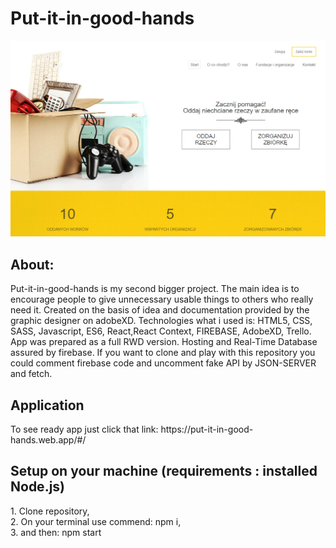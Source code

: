 # Put-it-in-good-hands
![app.printscreen](app.printscreen.png)
<h2>About:</h2> 
Put-it-in-good-hands is my second bigger project. The main idea is to encourage people to give unnecessary usable things to others who really need it. Created on the basis of idea and documentation provided by the graphic designer on adobeXD. Technologies what i used is: HTML5, CSS, SASS, Javascript, ES6, React,React Context, FIREBASE, AdobeXD, Trello. App was prepared as a full RWD version. Hosting and Real-Time Database assured by firebase. If you want to clone and play with this repository you could comment firebase code and uncomment fake API by JSON-SERVER and fetch. 

<h2>Application</h2>
To see ready app just click that link: https://put-it-in-good-hands.web.app/#/

<h2>Setup on your machine (requirements : installed Node.js) </h2>
1. Clone repository,<br>
2. On your terminal use commend: npm i,<br>
3. and then: npm start
